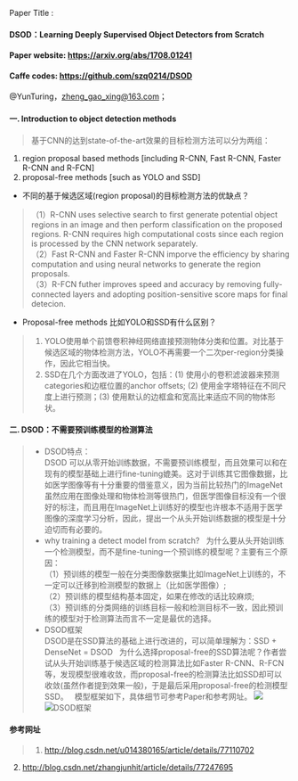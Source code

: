 Paper Title :   
#### DSOD：Learning Deeply Supervised Object Detectors from Scratch  
#### Paper website: https://arxiv.org/abs/1708.01241  
#### Caffe codes: https://github.com/szq0214/DSOD
@YunTuring，zheng_gao_xing@163.com；
#### 一. Introduction to object detection methods  
> 基于CNN的达到state-of-the-art效果的目标检测方法可以分为两组：  
1. region proposal based methods [including R-CNN, Fast R-CNN, Faster R-CNN and R-FCN]  
2. proposal-free methods [such as YOLO and SSD]  
* 不同的基于候选区域(region proposal)的目标检测方法的优缺点？  
>（1）R-CNN uses selective search to first generate potential object regions in an image and then perform classification on the proposed regions. R-CNN requires high computational costs since each region is processed by the CNN network separately.   
（2）Fast R-CNN and Faster R-CNN imporve the efficiency by sharing computation and using neural networks to generate the region proposals.     
（3）R-FCN futher improves speed and accuracy by removing fully-connected layers and adopting position-sensitive score maps for final detecion.   
* Proposal-free methods 比如YOLO和SSD有什么区别？
> 1. YOLO使用单个前馈卷积神经网络直接预测物体分类和位置。对比基于候选区域的物体检测方法，YOLO不再需要一个二次per-region分类操作，因此它相当快。   
> 2. SSD在几个方面改进了YOLO，包括：(1) 使用小的卷积滤波器来预测categories和边框位置的anchor offsets; (2) 使用金字塔特征在不同尺度上进行预测；(3) 使用默认的边框盒和宽高比来适应不同的物体形状。

#### 二. DSOD：不需要预训练模型的检测算法   
>* DSOD特点：  
DSOD 可以从零开始训练数据，不需要预训练模型，而且效果可以和在现有的模型基础上进行fine-tuning媲美。这对于训练其它图像数据，比如医学图像等有十分重要的借鉴意义，因为当前比较热门的ImageNet虽然应用在图像处理和物体检测等很热门，但医学图像目标没有一个很好的标注，而且用在ImageNet上训练好的模型也许根本不适用于医学图像的深度学习分析，因此，提出一个从头开始训练数据的模型是十分迫切而有必要的。  
>* why training a detect model from scratch?   
为什么要从头开始训练一个检测模型，而不是fine-tuning一个预训练的模型呢？主要有三个原因：   
（1）预训练的模型一般在分类图像数据集比如ImageNet上训练的，不一定可以迁移到检测模型的数据上（比如医学图像）;   
（2）预训练的模型结构基本固定，如果在修改的话比较麻烦;   
（3）预训练的分类网络的训练目标一般和检测目标不一致，因此预训练的模型对于检测算法而言不一定是最优的选择。
>* DSOD框架   
DSOD是在SSD算法的基础上进行改进的，可以简单理解为：SSD + DenseNet = DSOD   
为什么选择proposal-free的SSD算法呢？作者尝试从头开始训练基于候选区域的检测算法比如Faster R-CNN、R-FCN等，发现模型很难收敛，而proposal-free的检测算法比如SSD却可以收敛(虽然作者提到效果一般)，于是最后采用proposal-free的检测模型SSD。   
模型框架如下，具体细节可参考Paper和参考网址。
![](https://github.com/YunTuring/deeplearning.github.io/blob/master/PaperReadingNotes/PaperPictures/DSODref.jpg)   
![DSOD框架](https://github.com/YunTuring/deeplearning.github.io/blob/master/PaperReadingNotes/PaperPictures/DSOD.jpg)

#### 参考网址
> 1. http://blog.csdn.net/u014380165/article/details/77110702   
2. http://blog.csdn.net/zhangjunhit/article/details/77247695
